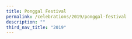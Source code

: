 ```yaml
---
title: Ponggal Festival
permalink: /celebrations/2019/ponggal-festival
description: ""
third_nav_title: "2019"
---
```

